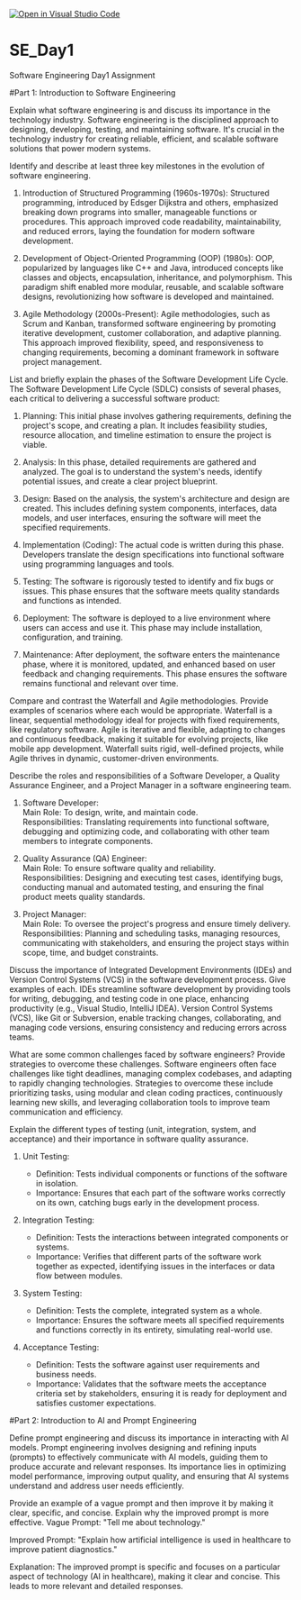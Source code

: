 [![Open in Visual Studio Code](https://classroom.github.com/assets/open-in-vscode-2e0aaae1b6195c2367325f4f02e2d04e9abb55f0b24a779b69b11b9e10269abc.svg)](https://classroom.github.com/online_ide?assignment_repo_id=15532740&assignment_repo_type=AssignmentRepo)
# SE_Day1
Software Engineering Day1 Assignment

#Part 1: Introduction to Software Engineering

Explain what software engineering is and discuss its importance in the technology industry.
Software engineering is the disciplined approach to designing, developing, testing, and maintaining software. It's crucial in the technology industry for creating reliable, efficient, and scalable software solutions that power modern systems.

Identify and describe at least three key milestones in the evolution of software engineering.

1. Introduction of Structured Programming (1960s-1970s): Structured programming, introduced by Edsger Dijkstra and others, emphasized breaking down programs into smaller, manageable functions or procedures. This approach improved code readability, maintainability, and reduced errors, laying the foundation for modern software development.

2. Development of Object-Oriented Programming (OOP) (1980s): OOP, popularized by languages like C++ and Java, introduced concepts like classes and objects, encapsulation, inheritance, and polymorphism. This paradigm shift enabled more modular, reusable, and scalable software designs, revolutionizing how software is developed and maintained.

3. Agile Methodology (2000s-Present): Agile methodologies, such as Scrum and Kanban, transformed software engineering by promoting iterative development, customer collaboration, and adaptive planning. This approach improved flexibility, speed, and responsiveness to changing requirements, becoming a dominant framework in software project management.

List and briefly explain the phases of the Software Development Life Cycle.
The Software Development Life Cycle (SDLC) consists of several phases, each critical to delivering a successful software product:

1. Planning: This initial phase involves gathering requirements, defining the project's scope, and creating a plan. It includes feasibility studies, resource allocation, and timeline estimation to ensure the project is viable.

2. Analysis: In this phase, detailed requirements are gathered and analyzed. The goal is to understand the system's needs, identify potential issues, and create a clear project blueprint.

3. Design: Based on the analysis, the system's architecture and design are created. This includes defining system components, interfaces, data models, and user interfaces, ensuring the software will meet the specified requirements.

4. Implementation (Coding): The actual code is written during this phase. Developers translate the design specifications into functional software using programming languages and tools.

5. Testing: The software is rigorously tested to identify and fix bugs or issues. This phase ensures that the software meets quality standards and functions as intended.

6. Deployment: The software is deployed to a live environment where users can access and use it. This phase may include installation, configuration, and training.

7. Maintenance: After deployment, the software enters the maintenance phase, where it is monitored, updated, and enhanced based on user feedback and changing requirements. This phase ensures the software remains functional and relevant over time.

Compare and contrast the Waterfall and Agile methodologies. Provide examples of scenarios where each would be appropriate.
Waterfall is a linear, sequential methodology ideal for projects with fixed requirements, like regulatory software. Agile is iterative and flexible, adapting to changes and continuous feedback, making it suitable for evolving projects, like mobile app development. Waterfall suits rigid, well-defined projects, while Agile thrives in dynamic, customer-driven environments.

Describe the roles and responsibilities of a Software Developer, a Quality Assurance Engineer, and a Project Manager in a software engineering team.
1. Software Developer:  
   Main Role: To design, write, and maintain code.  
   Responsibilities: Translating requirements into functional software, debugging and optimizing code, and collaborating with other team members to integrate components.

2. Quality Assurance (QA) Engineer:  
   Main Role: To ensure software quality and reliability.  
   Responsibilities: Designing and executing test cases, identifying bugs, conducting manual and automated testing, and ensuring the final product meets quality standards.

3. Project Manager:  
   Main Role: To oversee the project's progress and ensure timely delivery.  
   Responsibilities: Planning and scheduling tasks, managing resources, communicating with stakeholders, and ensuring the project stays within scope, time, and budget constraints.

Discuss the importance of Integrated Development Environments (IDEs) and Version Control Systems (VCS) in the software development process. Give examples of each.
IDEs streamline software development by providing tools for writing, debugging, and testing code in one place, enhancing productivity (e.g., Visual Studio, IntelliJ IDEA). Version Control Systems (VCS), like Git or Subversion, enable tracking changes, collaborating, and managing code versions, ensuring consistency and reducing errors across teams.

What are some common challenges faced by software engineers? Provide strategies to overcome these challenges.
Software engineers often face challenges like tight deadlines, managing complex codebases, and adapting to rapidly changing technologies. Strategies to overcome these include prioritizing tasks, using modular and clean coding practices, continuously learning new skills, and leveraging collaboration tools to improve team communication and efficiency.

Explain the different types of testing (unit, integration, system, and acceptance) and their importance in software quality assurance.
1. Unit Testing:
   - Definition: Tests individual components or functions of the software in isolation.
   - Importance: Ensures that each part of the software works correctly on its own, catching bugs early in the development process.

2. Integration Testing:
   - Definition: Tests the interactions between integrated components or systems.
   - Importance: Verifies that different parts of the software work together as expected, identifying issues in the interfaces or data flow between modules.

3. System Testing:
   - Definition: Tests the complete, integrated system as a whole.
   - Importance: Ensures the software meets all specified requirements and functions correctly in its entirety, simulating real-world use.

4. Acceptance Testing:
   - Definition: Tests the software against user requirements and business needs.
   - Importance: Validates that the software meets the acceptance criteria set by stakeholders, ensuring it is ready for deployment and satisfies customer expectations.

#Part 2: Introduction to AI and Prompt Engineering


Define prompt engineering and discuss its importance in interacting with AI models.
Prompt engineering involves designing and refining inputs (prompts) to effectively communicate with AI models, guiding them to produce accurate and relevant responses. Its importance lies in optimizing model performance, improving output quality, and ensuring that AI systems understand and address user needs efficiently.

Provide an example of a vague prompt and then improve it by making it clear, specific, and concise. Explain why the improved prompt is more effective.
Vague Prompt: "Tell me about technology."

Improved Prompt: "Explain how artificial intelligence is used in healthcare to improve patient diagnostics."

Explanation: The improved prompt is specific and focuses on a particular aspect of technology (AI in healthcare), making it clear and concise. This leads to more relevant and detailed responses.
